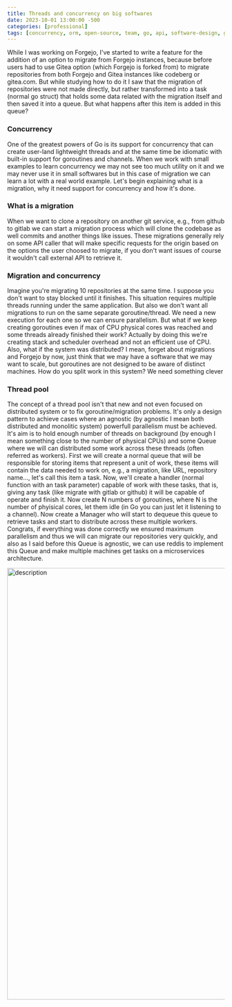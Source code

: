 ```yaml
---
title: Threads and concurrency on big softwares
date: 2023-10-01 13:00:00 -500
categories: [professional]
tags: [concurrency, orm, open-source, team, go, api, software-design, gitea, forgejo, learning, experience]
---
```



While I was working on Forgejo, I've started to write a feature for the addition of an option to migrate from Forgejo instances, because before users had to use Gitea option (which Forgejo is forked from) to migrate repositories from both Forgejo and Gitea instances like codeberg or gitea.com. But while studying how to do it I saw that the migration of repositories were not made directly, but rather transformed into a task (normal go struct) that holds some data related with the migration itself and then saved it into a queue. But what happens after this item is added in this queue?


### Concurrency
One of the greatest powers of Go is its support for concurrency that can create user-land lightweight threads and at the same time be idiomatic with built-in support for goroutines and channels. When we work with small examples to learn concurrency we may not see too much utility on it and we may never use it in small softwares but in this case of migration we can learn a lot with a real world example. Let's begin explaining what is a migration, why it need support for concurrency and how it's done.


### What is a migration
When we want to clone a repository on another git service, e.g., from github to gitlab we can start a migration process which will clone the codebase as well commits and another things like issues. These migrations generally rely on some API caller that will make specific requests for the origin based on the options the user choosed to migrate, if you don't want issues of course it wouldn't call external API to retrieve it.


### Migration and concurrency
Imagine you're migrating 10 repositories at the same time. I suppose you don't want to stay blocked until it finishes. This situation requires multiple threads running under the same application. But also we don't want all migrations to run on the same separate goroutine/thread. We need a new execution for each one so we can ensure parallelism. But what if we keep creating goroutines even if max of CPU physical cores was reached and some threads already finished their work?
Actually by doing this we're creating stack and scheduler overhead and not an efficient use of CPU. Also, what if the system was distributed? I mean, forget about migrations and Forgejo by now, just think that we may have a software that we may want to scale, but goroutines are not designed to be aware of distinct machines. How do you split work in this system? We need something clever


### Thread pool
The concept of a thread pool isn't that new and not even focused on distributed system or to fix goroutine/migration problems. It's only a design pattern to achieve cases where an agnostic (by agnostic I mean both distributed and monolitic system) powerfull parallelism must be achieved. It's aim is to hold enough number of threads on background (by enough I mean something close to the number of physical CPUs) and some Queue where we will can distributed some work across these threads (often referred as workers). 
First we will create a normal queue that will be responsible for storing items that represent a unit of work, these items will contain the data needed to work on, e.g., a migration, like URL, repository name..., let's call this item a task. Now, we'll create a handler (normal function with an task parameter) capable of work with these tasks, that is, giving any task (like migrate with gitlab or github) it will be capable of operate and finish it.
Now create N numbers of goroutines, where N is the number of phyisical cores, let them idle (in Go you can just let it listening to a channel). Now create a Manager who will start to dequeue this queue to retrieve tasks and start to distribute across these multiple workers.
Congrats, if everything was done correctly we ensured maximum parallelism and thus we will can migrate our repositories very quickly, and also as I said before this Queue is agnostic, we can use reddis to implement this Queue and make multiple machines get tasks on a microservices architecture.

<img src="{{ site.baseurl }}/assets/concurrency_schema.png" alt="description" width="1000"/>
